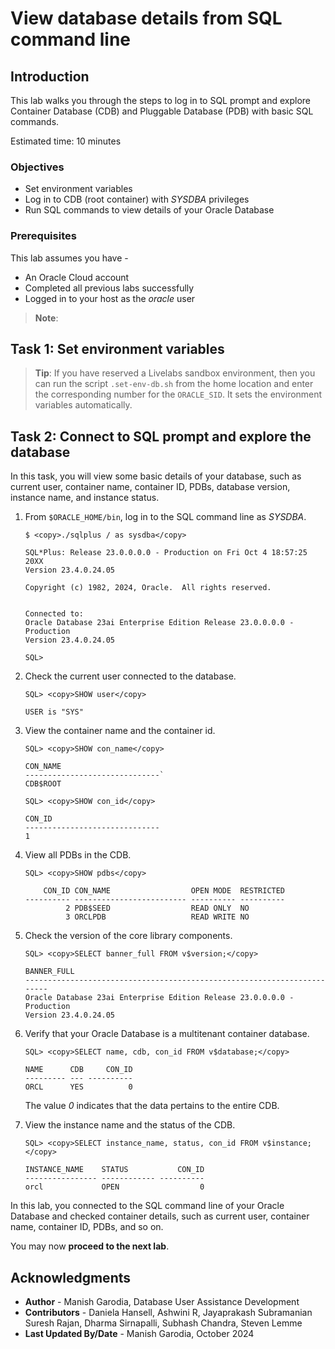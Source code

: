 # View database details from SQL command line

## Introduction

This lab walks you through the steps to log in to SQL prompt and explore Container Database (CDB) and Pluggable Database (PDB) with basic SQL commands.

Estimated time: 10 minutes

### Objectives

 - Set environment variables
 - Log in to CDB (root container) with *SYSDBA* privileges
 - Run SQL commands to view details of your Oracle Database

### Prerequisites

This lab assumes you have -

 -   An Oracle Cloud account
 -   Completed all previous labs successfully
 -   Logged in to your host as the *oracle* user

> **Note**: [](include:example-values)

## Task 1: Set environment variables

[](include:set-env-var)

> **Tip**: If you have reserved a Livelabs sandbox environment, then you can run the script `.set-env-db.sh` from the home location and enter the corresponding number for the `ORACLE_SID`. It sets the environment variables automatically.

## Task 2: Connect to SQL prompt and explore the database

In this task, you will view some basic details of your database, such as current user, container name, container ID, PDBs, database version, instance name, and instance status.

1.  From `$ORACLE_HOME/bin`, log in to the SQL command line as *SYSDBA*. 

    ```
    $ <copy>./sqlplus / as sysdba</copy>
    ```

	```
	SQL*Plus: Release 23.0.0.0.0 - Production on Fri Oct 4 18:57:25 20XX
	Version 23.4.0.24.05

	Copyright (c) 1982, 2024, Oracle.  All rights reserved.


	Connected to:
	Oracle Database 23ai Enterprise Edition Release 23.0.0.0.0 - Production
	Version 23.4.0.24.05

	SQL>
	```

1.  Check the current user connected to the database.  

    ```
    SQL> <copy>SHOW user</copy>

    USER is "SYS"
    ```

1.  View the container name and the container id.

    ```
    SQL> <copy>SHOW con_name</copy>

    CON_NAME
    ------------------------------`  
    CDB$ROOT
    ```

    ```
    SQL> <copy>SHOW con_id</copy>

    CON_ID
    ------------------------------
    1 
    ```

1.  View all PDBs in the CDB.

    ```
    SQL> <copy>SHOW pdbs</copy>
    ```

	```
		CON_ID CON_NAME                  OPEN MODE  RESTRICTED
	---------- ------------------------- ---------- ----------
			 2 PDB$SEED                  READ ONLY  NO
			 3 ORCLPDB                   READ WRITE NO
	```

1.  Check the version of the core library components. 

    ```
    SQL> <copy>SELECT banner_full FROM v$version;</copy>
    ```
    ```    
    BANNER_FULL
    ------------------------------------------------------------------------
	Oracle Database 23ai Enterprise Edition Release 23.0.0.0.0 - Production
	Version 23.4.0.24.05
    ```

1.  Verify that your Oracle Database is a multitenant container database.   

    ```
    SQL> <copy>SELECT name, cdb, con_id FROM v$database;</copy>    
    ```
    ```
    NAME      CDB     CON_ID
    --------- --- ----------
    ORCL      YES          0
    ```

    The value *0* indicates that the data pertains to the entire CDB.

1.  View the instance name and the status of the CDB.

    ```
    SQL> <copy>SELECT instance_name, status, con_id FROM v$instance;</copy>
    ```
    ```
    INSTANCE_NAME    STATUS           CON_ID
    ---------------- ------------ ----------
    orcl             OPEN                  0
    ```

In this lab, you connected to the SQL command line of your Oracle Database and checked container details, such as current user, container name, container ID, PDBs, and so on.

You may now **proceed to the next lab**.

## Acknowledgments

 - **Author** - Manish Garodia, Database User Assistance Development
 - **Contributors** - Daniela Hansell, Ashwini R, Jayaprakash Subramanian <if type="hidden">Suresh Rajan, Dharma Sirnapalli, Subhash Chandra, Steven Lemme</if>
 - **Last Updated By/Date** - Manish Garodia, October 2024
